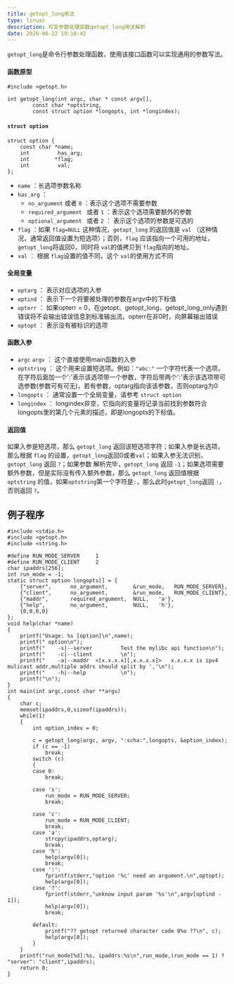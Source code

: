 ```yaml
---
title: getopt_long用法
type: linuxc
description: 可变参数处理函数getopt_long用法解析
date: 2020-06-22 19:10:42
---
```


`getopt_long`是命令行参数处理函数，使用该接口函数可以实现通用的参数写法。

#### 函数原型

```
#include <getopt.h>

int getopt_long(int argc, char * const argv[],
        const char *optstring,
        const struct option *longopts, int *longindex);
```

#### `struct option`

```
struct option {
    const char *name;
    int         has_arg;
    int        *flag;
    int         val;
};
```

* `name` ：长选项参数名称
* `has_arg` ：
    * `no_argument` 或者 `0` ：表示这个选项不需要参数
    * `required_argument ` 或者 `1` ：表示这个选项需要额外的参数
    * `optional_argument ` 或者 `2` ： 表示这个选项的参数是可选的
* `flag` ：如果 `flag=NULL` 这种情况，`getopt_long` 的返回值是 `val` （这种情况，通常返回值设置为短选项）；否则，`flag` 应该指向一个可用的地址，`getopt_long`将返回0，同时将 `val`的值拷贝到 `flag`指向的地址。
* `val` ： 根据 `flag`设置的值不同，这个 `val`的使用方式不同

#### 全局变量

* `optarg` ： 表示对应选项的入参
* `optind` ： 表示下一个将要被处理的参数在argv中的下标值
* `opterr` ： 如果opterr = 0，在getopt、getopt_long、getopt_long_only遇到错误将不会输出错误信息到标准输出流。opterr在非0时，向屏幕输出错误
* `optopt` ： 表示没有被标识的选项

#### 函数入参

* `argc` `argv` ： 这个直接使用main函数的入参
* `optstring` ： 这个用来设置短选项。例如：`"abc:"` 一个字符代表一个选项，在字符后面加一个':'表示该选项带一个参数，字符后带两个':'表示该选项带可选参数(参数可有可无)，若有参数，optarg指向该该参数，否则optarg为0
* `longopts` ： 通常设置一个全局变量，请参考 `struct option`
* `longindex` ： longindex非空，它指向的变量将记录当前找到参数符合longopts里的第几个元素的描述，即是longopts的下标值。

#### 返回值

如果入参是短选项，那么 `getopt_long` 返回该短选项字符；如果入参是长选项，那么根据 `flag` 的设置，`getopt_long`返回0或者`val`；如果入参无法识别，`getopt_long` 返回 `?`；如果参数
解析完毕，`getopt_long` 返回 `-1`；如果选项需要额外参数，但是实际没有传入额外参数，那么 `getopt_long` 返回值根据 `optstring` 的值，如果`optstring`第一个字符是`:`，那么此时`getopt_long`返回 `:`，否则返回 `?`。

## 例子程序

```
#include <stdio.h>
#include <getopt.h>
#include <string.h>

#define RUN_MODE_SERVER     1
#define RUN_MODE_CLIENT     2
char ipaddrs[256];
int run_mode = -1;
static struct option longopts[] = {
    {"server",      no_argument,        &run_mode,   RUN_MODE_SERVER},
    {"client",      no_argument,        &run_mode,   RUN_MODE_CLIENT},
    {"maddr",       required_argument,  NULL,   'a'},
    {"help",        no_argument,        NULL,   'h'},
    {0,0,0,0}
};
void help(char *name)
{
    printf("Usage: %s [option]\n",name);
    printf(" option\n");
    printf("    -s|--server         Test the mylibc api function\n");
    printf("    -c|--client         \n");
    printf("    -a|--maddr  <[x.x.x.x][,x.x.x.x]>   x.x.x.x is ipv4 mulicast addr,multiple addrs should split by ','\n");
    printf("    -h|--help           \n");
    printf("\n");
}
int main(int argc,const char **argv)
{
    char c;
    memset(ipaddrs,0,sizeof(ipaddrs));
    while(1) 
    {
        int option_index = 0;

        c = getopt_long(argc, argv, ":scha:",longopts, &option_index);
        if (c == -1)
            break;
        switch (c)
        {
        case 0:
            break;

        case 's':
            run_mode = RUN_MODE_SERVER;
            break;

        case 'c':
            run_mode = RUN_MODE_CLIENT;
            break;
        case 'a':
            strcpy(ipaddrs,optarg);
            break;
        case 'h':
            help(argv[0]);
            break;
        case ':':
            fprintf(stderr,"option '%c' need an argument.\n",optopt);
            help(argv[0]);
        case '?':
            fprintf(stderr,"unknow input param '%s'\n",argv[optind - 1]);
            help(argv[0]);
            break;

        default:
            printf("?? getopt returned character code 0%o ??\n", c);
            help(argv[0]);
        }
    }
    printf("run_mode[%d]:%s, ipaddrs:%s\n",run_mode,(run_mode == 1) ? "server": "client",ipaddrs);
    return 0;
}
```